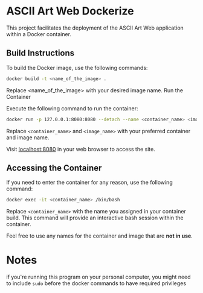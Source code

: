 # ASCII Art Web Dockerize

This project facilitates the deployment of the ASCII Art Web application within a Docker container.


## Build Instructions

To build the Docker image, use the following commands:

```bash
docker build -t <name_of_the_image> .
```

Replace <name_of_the_image> with your desired image name.
Run the Container

Execute the following command to run the container:

```bash
docker run -p 127.0.0.1:8080:8080 --detach --name <container_name> <image_name>
```

Replace `<container_name>` and `<image_name>` with your preferred container and image name.

Visit [localhost:8080](http://localhost:8080) in your web browser to access the site.

## Accessing the Container

If you need to enter the container for any reason, use the following command:

```bash
docker exec -it <container_name> /bin/bash
```

Replace `<container_name>` with the name you assigned in your container build. This command will provide an interactive bash session within the container.

Feel free to use any names for the container and image that are **not in use**.

# Notes

if you're running this program on your personal computer, you might need to include `sudo` before the docker commands to have required privileges
